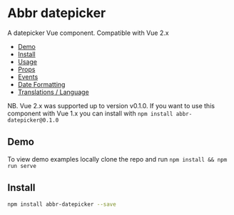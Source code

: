 # Abbr datepicker
A datepicker Vue component. Compatible with Vue 2.x

- [Demo](#demo)
- [Install](#install)
- [Usage](#usage)
- [Props](#available-props)
- [Events](#events)
- [Date Formatting](#date-formatting)
- [Translations / Language](#translations)

NB. Vue 2.x was supported up to version v0.1.0. If you want to use this component with Vue 1.x you can install with `npm install abbr-datepicker@0.1.0`
## Demo
To view demo examples locally clone the repo and run `npm install && npm run serve`

## Install

``` bash
npm install abbr-datepicker --save
```
